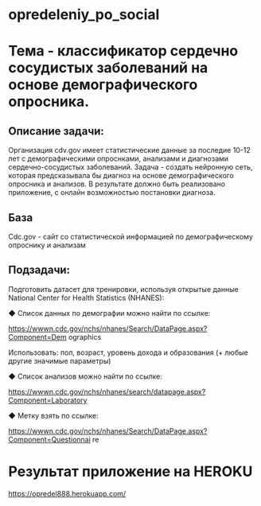 # opredeleniy_po_social
# Тема - классификатор сердечно сосудистых заболеваний на основе демографического опросника. 
 
## Описание задачи:
Организация cdv.gov имеет статистические данные за последие 10-12 лет с демографическими опроснками, анализами и диагнозами сердечно-сосудистых заболеваний. 
Задача - создать нейронную сеть, которая предсказывала бы диагноз на основе демографического опросника и анализов. В результате должно быть реализовано приложение, с онлайн возможностью постановки диагноза.
 
## База
Cdc.gov  - сайт со статистической информацией по демографическому опроснику и анализам

## Подзадачи:

Подготовить датасет для тренировки, используя открытые данные National
Center for Health Statistics (NHANES):

◆ Список данных по демографии можно найти по ссылке:

https://wwwn.cdc.gov/nchs/nhanes/Search/DataPage.aspx?Component=Dem
ographics

Использовать: пол, возраст, уровень дохода и образования (+ любые
другие значимые параметры)

◆ Список анализов можно найти по ссылке:

https://wwwn.cdc.gov/nchs/nhanes/search/datapage.aspx?Component=Laboratory

◆ Метку взять по ссылке:

https://wwwn.cdc.gov/nchs/nhanes/Search/DataPage.aspx?Component=Questionnai
re


# Результат приложение на HEROKU
https://opredel888.herokuapp.com/
